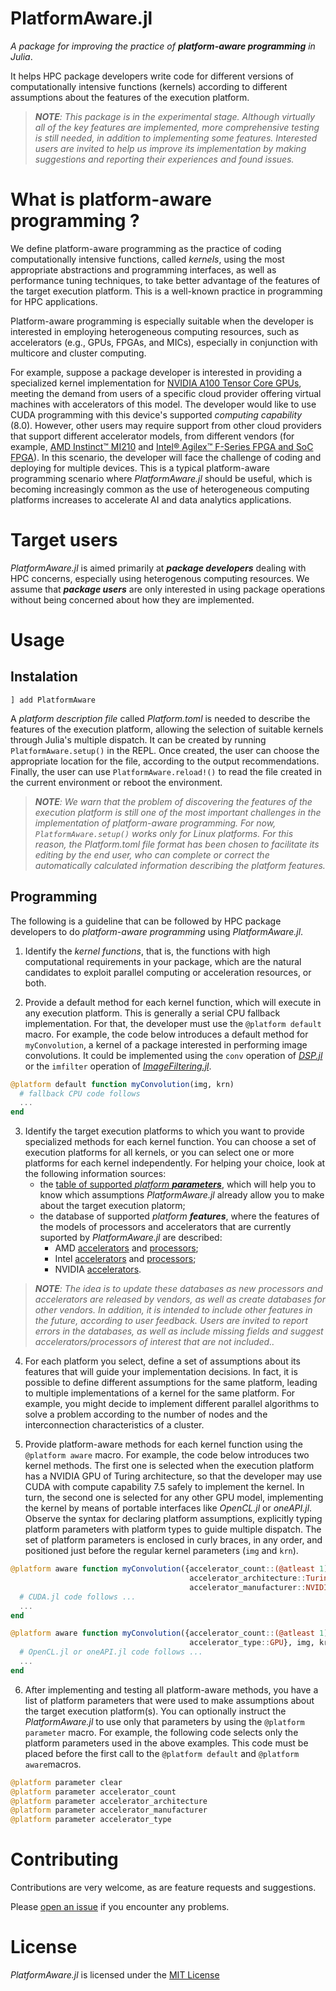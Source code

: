 # PlatformAware.jl

_A package for improving the practice of **platform-aware programming** in Julia_.

It helps HPC package developers write code for different versions of computationally intensive functions (kernels) according to different assumptions about the features of the execution platform.


> _**NOTE**: This package is in the experimental stage. Although virtually all of the key features are implemented, more comprehensive testing is still needed, in addition to implementing some features. Interested users are invited to help us improve its implementation by making suggestions and reporting their experiences and found issues._

# What is platform-aware programming ?

We define platform-aware programming as the practice of coding computationally intensive functions, called _kernels_, using the most appropriate abstractions and programming interfaces, as well as performance tuning techniques, to take better advantage of the features of the target execution platform. This is a well-known practice in programming for HPC applications.

Platform-aware programming is especially suitable when the developer is interested in employing heterogeneous computing resources, such as accelerators (e.g., GPUs, FPGAs, and MICs), especially in conjunction with multicore and cluster computing.

For example, suppose a package developer is interested in providing a specialized kernel implementation for [NVIDIA A100 Tensor Core GPUs](https://www.nvidia.com/en-us/data-center/a100), meeting the demand from users of a specific cloud provider offering virtual machines with accelerators of this model. The developer would like to use CUDA programming with this device's supported *computing capability* (8.0). However, other users may require support from other cloud providers that support different accelerator models, from different vendors (for example, [AMD Instinct™ MI210](https://www.amd.com/en/products/server-accelerators/amd-instinct-mi210) and [Intel® Agilex™ F-Series FPGA and SoC FPGA]( https://www.intel.com/content/www/us/en/products/details/fpga/agilex/f-series.html)). In this scenario, the developer will face the challenge of coding and deploying for multiple devices. This is a typical platform-aware programming scenario where _PlatformAware.jl_ should be useful, which is becoming increasingly common as the use of heterogeneous computing platforms increases to accelerate AI and data analytics applications.

# Target users

_PlatformAware.jl_ is aimed primarily at **_package developers_** dealing with HPC concerns, especially using heterogenous computing resources.
We assume that **_package users_** are only interested in using package operations without being concerned about how they are implemented.

# Usage

## Instalation

```] add PlatformAware```

A _platform description file_ called _Platform.toml_ is needed to describe the features of the execution platform, allowing the selection of suitable kernels through Julia's multiple dispatch. It can be created by running ```PlatformAware.setup()``` in the REPL. Once created, the user can choose the appropriate location for the file, according to the output recommendations. Finally, the user can use ```PlatformAware.reload!()``` to read the file created in the current environment or reboot the environment.

> _**NOTE**: We warn that the problem of discovering the features of the execution platform is still one of the most important challenges in the implementation of platform-aware programming. For now, ```PlatformAware.setup()``` works only for Linux platforms. For this reason, the Platform.toml file format has been chosen to facilitate its editing by the end user, who can complete or correct the automatically calculated information describing the platform features._

## Programming

The following is a guideline that can be followed by HPC package developers to do _platform-aware programming_ using _PlatformAware.jl_.

1. Identify the _kernel functions_, that is, the functions with high computational requirements in your package, which are the natural candidates to exploit parallel computing or acceleration resources, or both.

2. Provide a default method for each kernel function, which will execute in any execution platform. This is generally a serial CPU fallback implementation. For that, the developer must use the ```@platform default``` macro. For example, the code below introduces a default method for ```myConvolution```, a kernel of a package interested in performing image convolutions. It could be implemented using the ```conv``` operation of [_DSP.jl_](https://github.com/JuliaDSP/DSP.jl) or the ```imfilter``` operation of [_ImageFiltering.jl_](https://juliaimages.org/ImageFiltering.jl/stable/).

```julia
@platform default function myConvolution(img, krn)
  # fallback CPU code follows 
  ...
end
```


3. Identify the target execution platforms to which you want to provide specialized methods for each kernel function. You can choose a set of execution platforms for all kernels, or you can select one or more platforms for each kernel independently. For helping your choice, look at the following information sources:
   - the [table of supported _platform **parameters**_](https://docs.google.com/spreadsheets/d/1n-c4b7RxUduaKV43XrTnt54w-SR1AXgVNI7dN2OkEUc/edit?usp=sharing), which will help you to know which assumptions _PlatformAware.jl_ already allow you to make about the target execution platorm;
   - the database of supported _platform **features**_, where the features of the models of processors and accelerators that are currently suported by _PlatformAware.jl_ are described:
      - AMD [accelerators](https://github.com/decarvalhojunior-fh/PlatformAware.jl/blob/master/src/platforms/amd/db-accelerators.AMD.csv) and [processors](https://github.com/decarvalhojunior-fh/PlatformAware.jl/blob/master/src/platforms/amd/amd_processors.jl);
      - Intel [accelerators](https://github.com/decarvalhojunior-fh/PlatformAware.jl/blob/master/src/platforms/intel/db-accelerators.Intel.csv) and [processors](https://github.com/decarvalhojunior-fh/PlatformAware.jl/blob/master/src/platforms/intel/db-processors.Intel.csv);
      - NVIDIA [accelerators](https://github.com/decarvalhojunior-fh/PlatformAware.jl/blob/master/src/platforms/nvidia/db-accelerators.NVIDIA.csv).

> _**NOTE**: The idea is to update these databases as new processors and accelerators are released by vendors, as well as create databases for other vendors. In addition, it is intended to include other features in the future, according to user feedback. Users are invited to report errors in the databases, as well as include missing fields and suggest accelerators/processors of interest that are not included.._

4. For each platform you select, define a set of assumptions about its features that will guide your implementation decisions. In fact, it is possible to define different assumptions for the same platform, leading to multiple implementations of a kernel for the same platform. For example, you might decide to implement different parallel algorithms to solve a problem according to the number of nodes and the interconnection characteristics of a cluster.

5. Provide platform-aware methods for each kernel function using the ```@platform aware``` macro. For example, the code below introduces two kernel methods. The first one is selected when the execution platform has a NVIDIA GPU of Turing architecture, so that the developer may use CUDA with compute capability 7.5 safely to implement the kernel. In turn, the second one is selected for any other GPU model, implementing the kernel by means of portable interfaces like _OpenCL.jl_ or _oneAPI.jl_. Observe the syntax for declaring platform assumptions, explicitly typing platform parameters with platform types to guide multiple dispatch. The set of platform parameters is enclosed in curly braces, in any order, and positioned just before the regular kernel parameters (```img``` and ```krn```).

```julia
@platform aware function myConvolution({accelerator_count::(@atleast 1), 
                                        accelerator_architecture::Turing,
                                        accelerator_manufacturer::NVIDIA}, img, krn)
  # CUDA.jl code follows ...
  ...
end

@platform aware function myConvolution({accelerator_count::(@atleast 1),
                                        accelerator_type::GPU}, img, krn)
  # OpenCL.jl or oneAPI.jl code follows ...
  ...
end
```

6. After implementing and testing all platform-aware methods, you have a list of platform parameters that were used to make assumptions about the target execution platform(s). You can optionally instruct the _PlatformAware.jl_ to use only that parameters by using the ``@platform parameter`` macro. For example, the following code selects only the platform parameters used in the above examples. This code must be placed before the first call to the ```@platform default``` and ```@platform aware```macros.

```julia
@platform parameter clear
@platform parameter accelerator_count
@platform parameter accelerator_architecture
@platform parameter accelerator_manufacturer
@platform parameter accelerator_type
```

# Contributing

Contributions are very welcome, as are feature requests and suggestions.

Please [open an issue](https://github.com/decarvalhojunior-fh/PlatformAware.jl) if you encounter any problems.

# License

_PlatformAware.jl_ is licensed under the [MIT License](https://github.com/decarvalhojunior-fh/PlatformAware.jl/blob/master/LICENSE) 

[build-img]: https://img.shields.io/github/workflow/status/JuliaEarth/ImageQuilting.jl/CI
[build-url]: https://github.com/decarvalhojunior-fh/PlatformAware.jl/actions
